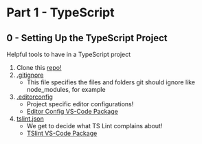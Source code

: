 # Part 1 - TypeScript
## 0 - Setting Up the TypeScript Project

Helpful tools to have in a TypeScript project

1. Clone this [repo!](https://github.com/jmarlow4/mastering-angular-p1-typescript)
2. [.gitignore](http://gitready.com/beginner/2009/01/19/ignoring-files.html)
    * This file specifies the files and folders git should ignore like node_modules, for example
3. [.editorconfig](http://editorconfig.org/)
    * Project specific editor configurations!
    * [Editor Config VS-Code Package](https://marketplace.visualstudio.com/items?itemName=EditorConfig.EditorConfig)
4. [tslint.json](https://palantir.github.io/tslint/rules/)
    * We get to decide what TS Lint complains about!
    * [TSlint VS-Code Package](https://marketplace.visualstudio.com/items?itemName=eg2.tslint)